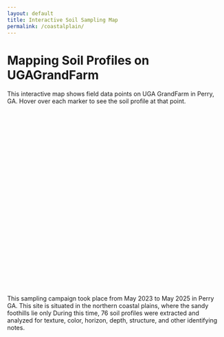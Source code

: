 ```yaml
---
layout: default
title: Interactive Soil Sampling Map
permalink: /coastalplain/
---
```


# Mapping Soil Profiles on UGAGrandFarm

This interactive map shows field data points on UGA GrandFarm in Perry, GA. Hover over each marker to see the soil profile at that point.

<div id="map" style="height: 400px; margin-bottom: 2em;"></div>

This sampling campaign took place from May 2023 to May 2025 in Perry GA. This site is situated in the northern coastal plains, where the sandy foothills lie only  During this time, 76 soil profiles were extracted and analyzed for texture, color, horizon, depth, structure, and other identifying notes.

<!-- Leaflet CSS -->
<link rel="stylesheet" href="https://unpkg.com/leaflet/dist/leaflet.css" />

<!-- Leaflet JS -->
<script src="https://unpkg.com/leaflet/dist/leaflet.js"></script>

<!-- PapaParse for CSV parsing -->
<script src="https://cdn.jsdelivr.net/npm/papaparse@5.4.1/papaparse.min.js"></script>

<script>
var map = L.map('map').setView([32.4307, -83.7338], 15);
L.tileLayer('https://{s}.tile.openstreetmap.org/{z}/{x}/{y}.png', {
  attribution: 'Map data © OpenStreetMap contributors'
}).addTo(map);

Papa.parse('{{ "/assets/data/perry_FP_samples_80.csv" | relative_url }}', {
  download: true,
  header: true,
  complete: function(results) {
    results.data.forEach(function(row) {
      // Make sure x, y, and Point ID exist and are numbers
      if(row.x && row.y && row["Point ID"]) {
        var lat = parseFloat(row.y);
        var lng = parseFloat(row.x);
        var label = row["Point ID"];
        // Only add marker if coordinates are valid
        if (!isNaN(lat) && !isNaN(lng)) {
          L.marker([lat, lng])
            .addTo(map)
            .bindPopup(`<b>Sample ${label}</b>`);
        }
      }
    });
  }
});
</script>
